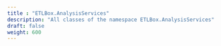 ```yaml
---
title : "ETLBox.AnalysisServices"
description: "All classes of the namespace ETLBox.AnalysisServices"
draft: false
weight: 600
---
```

